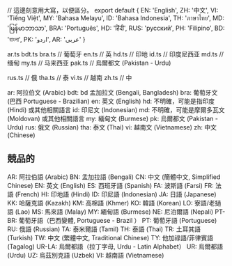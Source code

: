 // 這邊刻意用大寫，以便區分。
export default {
  EN: 'English',
  ZH: '中文',
  VI: 'Tiếng Việt',
  MY: 'Bahasa Melayu',
  ID: 'Bahasa Indonesia',
  TH: 'ภาษาไทย',
  MD: 'မြန်မာဘာသာ',
  BRA: 'Português',
  HD: 'हिंदी',
  RUS: 'русский',
  PH: 'Filipino',
  BD: 'বাংলা',
  PK: 'اردو',
  AR: 'عربي'
}


ar.ts
bdt.ts
bra.ts  // 葡萄牙
en.ts  // 英
hd.ts  // 印地
id.ts  // 印度尼西亚
md.ts  // 缅甸
my.ts  // 马来西亚
pak.ts // 烏爾都文 (Pakistan - Urdu)
<!-- ph.ts  // 菲律宾  沒有被使用 -->
rus.ts  // 俄
tha.ts  // 泰
vi.ts  // 越南
zh.ts  // 中

ar: 阿拉伯文 (Arabic)
bdt: bd 孟加拉文 (Bengali, Bangladesh)
bra: 葡萄牙文 (巴西 Portuguese - Brazilian)
en: 英文 (English)
hd: 不明確，可能是指印度 (Hindi) 或其他相關語言
id: 印尼文 (Indonesian)
md: 不明確，可能是摩爾多瓦文 (Moldovan) 或其他相關語言
my: 緬甸文 (Burmese)
pk: 烏爾都文 (Pakistan - Urdu)
rus: 俄文 (Russian)
tha: 泰文 (Thai)
vi: 越南文 (Vietnamese)
zh: 中文 (Chinese)

## 競品的
AR: 阿拉伯語 (Arabic)
BN: 孟加拉語 (Bengali)
CN: 中文 (簡體中文, Simplified Chinese)
EN: 英文 (English)
ES: 西班牙語 (Spanish)
FA: 波斯語 (Farsi)
FR: 法語 (French)
HI: 印地語 (Hindi)
ID: 印尼語 (Indonesian)
JA: 日語 (Japanese)
KK: 哈薩克語 (Kazakh)
KM: 高棉語 (Khmer)
KO: 韓語 (Korean)
LO: 寮語/老撾語 (Lao)
MS: 馬來語 (Malay)
MY: 緬甸語 (Burmese)
NE: 尼泊爾語 (Nepali)
PT-BR: 葡萄牙語（巴西變體, Portuguese - Brazil ）
PT: 葡萄牙語 (Portuguese)
RU: 俄語 (Russian)
TA: 泰米爾語 (Tamil)
TH: 泰語 (Thai)
TR: 土耳其語 (Turkish)
TW: 中文 (繁體中文, Traditional Chinese)
TY: 他加祿語/菲律賓語 (Tagalog)
UR-LA: 烏爾都語（拉丁字母, Urdu - Latin Alphabet）
UR: 烏爾都語 (Urdu)
UZ: 烏茲別克語 (Uzbek)
VI: 越南語 (Vietnamese)

